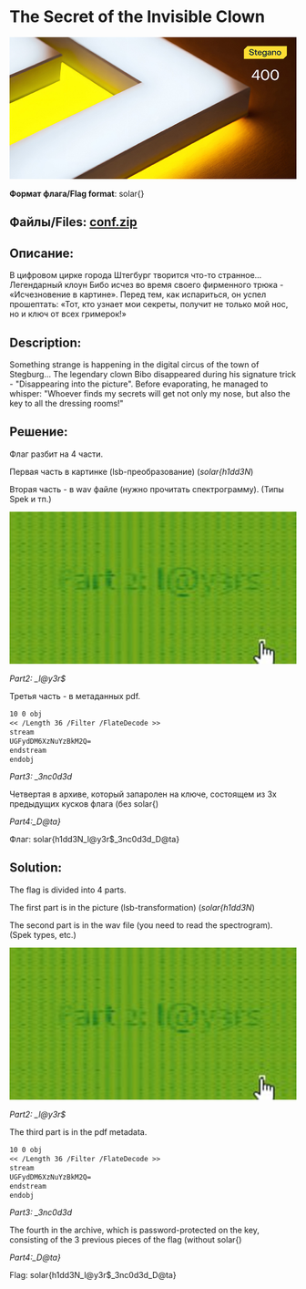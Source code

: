 # The Secret of the Invisible Clown

![alt text](Stegano.jpg)

**Формат флага/Flag format**: solar{}

**Файлы/Files**: [conf.zip](conf.zip)
---
**Описание**: 
---
В цифровом цирке города Штегбург творится что-то странное... Легендарный клоун Бибо исчез во время своего фирменного трюка - «Исчезновение в картине».
Перед тем, как испариться, он успел прошептать: «Тот, кто узнает мои секреты, получит не только мой нос, но и ключ от всех гримерок!»

**Description**: 
---
Something strange is happening in the digital circus of the town of Stegburg... The legendary clown Bibo disappeared during his signature trick - "Disappearing into the picture".
Before evaporating, he managed to whisper: "Whoever finds my secrets will get not only my nose, but also the key to all the dressing rooms!"

**Решение**:
---
Флаг разбит на 4 части.

Первая часть в картинке (lsb-преобразование) (*solar{h1dd3N*)

Вторая часть - в wav файле (нужно прочитать спектрограмму). (Типы Spek и тп.)

![alt text](image.png)

*Part2: _l@y3r$*

Третья часть - в метаданных pdf.

```
10 0 obj
<< /Length 36 /Filter /FlateDecode >>
stream
UGFydDM6XzNuYzBkM2Q=
endstream
endobj
```

*Part3: _3nc0d3d*

Четвертая в архиве, который запаролен на ключе, состоящем из 3х предыдущих кусков флага (без solar{)

*Part4:_D@ta}*

Флаг: solar{h1dd3N_l@y3r$_3nc0d3d_D@ta}

**Solution**:
---
The flag is divided into 4 parts.

The first part is in the picture (lsb-transformation) (*solar{h1dd3N*)

The second part is in the wav file (you need to read the spectrogram). (Spek types, etc.)

![alt text](image.png)

*Part2: _l@y3r$*

The third part is in the pdf metadata.

```
10 0 obj
<< /Length 36 /Filter /FlateDecode >>
stream
UGFydDM6XzNuYzBkM2Q=
endstream
endobj
```

*Part3: _3nc0d3d*

The fourth in the archive, which is password-protected on the key, consisting of the 3 previous pieces of the flag (without solar{)

*Part4:_D@ta}*

Flag: solar{h1dd3N_l@y3r$_3nc0d3d_D@ta}